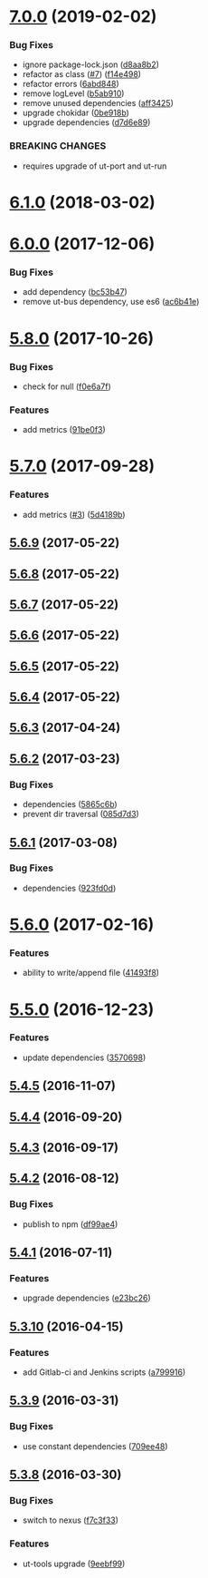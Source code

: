 # [7.0.0](https://github.com/softwaregroup-bg/ut-port-file/compare/v6.1.0...v7.0.0) (2019-02-02)


### Bug Fixes

* ignore package-lock.json ([d8aa8b2](https://github.com/softwaregroup-bg/ut-port-file/commit/d8aa8b2))
* refactor as class ([#7](https://github.com/softwaregroup-bg/ut-port-file/issues/7)) ([f14e498](https://github.com/softwaregroup-bg/ut-port-file/commit/f14e498))
* refactor errors ([6abd848](https://github.com/softwaregroup-bg/ut-port-file/commit/6abd848))
* remove logLevel ([b5ab910](https://github.com/softwaregroup-bg/ut-port-file/commit/b5ab910))
* remove unused dependencies ([aff3425](https://github.com/softwaregroup-bg/ut-port-file/commit/aff3425))
* upgrade chokidar ([0be918b](https://github.com/softwaregroup-bg/ut-port-file/commit/0be918b))
* upgrade dependencies ([d7d6e89](https://github.com/softwaregroup-bg/ut-port-file/commit/d7d6e89))


### BREAKING CHANGES

* requires upgrade of ut-port and ut-run



<a name="6.1.0"></a>
# [6.1.0](https://github.com/softwaregroup-bg/ut-port-file/compare/v6.1.0-rc-bahur.1...v6.1.0) (2018-03-02)



<a name="6.0.0"></a>
# [6.0.0](https://github.com/softwaregroup-bg/ut-port-file/compare/v5.8.0...v6.0.0) (2017-12-06)


### Bug Fixes

* add dependency ([bc53b47](https://github.com/softwaregroup-bg/ut-port-file/commit/bc53b47))
* remove ut-bus dependency, use es6 ([ac6b41e](https://github.com/softwaregroup-bg/ut-port-file/commit/ac6b41e))



<a name="5.8.0"></a>
# [5.8.0](https://github.com/softwaregroup-bg/ut-port-file/compare/v5.7.0...v5.8.0) (2017-10-26)


### Bug Fixes

* check for null ([f0e6a7f](https://github.com/softwaregroup-bg/ut-port-file/commit/f0e6a7f))


### Features

* add metrics ([91be0f3](https://github.com/softwaregroup-bg/ut-port-file/commit/91be0f3))



<a name="5.7.0"></a>
# [5.7.0](https://github.com/softwaregroup-bg/ut-port-file/compare/v5.6.9...v5.7.0) (2017-09-28)


### Features

* add metrics ([#3](https://github.com/softwaregroup-bg/ut-port-file/issues/3)) ([5d4189b](https://github.com/softwaregroup-bg/ut-port-file/commit/5d4189b))



<a name="5.6.9"></a>
## [5.6.9](https://github.com/softwaregroup-bg/ut-port-file/compare/v5.6.8...v5.6.9) (2017-05-22)



<a name="5.6.8"></a>
## [5.6.8](https://github.com/softwaregroup-bg/ut-port-file/compare/v5.6.7...v5.6.8) (2017-05-22)



<a name="5.6.7"></a>
## [5.6.7](https://github.com/softwaregroup-bg/ut-port-file/compare/v5.6.6...v5.6.7) (2017-05-22)



<a name="5.6.6"></a>
## [5.6.6](https://github.com/softwaregroup-bg/ut-port-file/compare/v5.6.5...v5.6.6) (2017-05-22)



<a name="5.6.5"></a>
## [5.6.5](https://github.com/softwaregroup-bg/ut-port-file/compare/v5.6.4...v5.6.5) (2017-05-22)



<a name="5.6.4"></a>
## [5.6.4](https://github.com/softwaregroup-bg/ut-port-file/compare/v5.6.3...v5.6.4) (2017-05-22)



<a name="5.6.3"></a>
## [5.6.3](https://github.com/softwaregroup-bg/ut-port-file/compare/v5.6.2...v5.6.3) (2017-04-24)



<a name="5.6.2"></a>
## [5.6.2](https://github.com/softwaregroup-bg/ut-port-file/compare/v5.6.1...v5.6.2) (2017-03-23)


### Bug Fixes

* dependencies ([5865c6b](https://github.com/softwaregroup-bg/ut-port-file/commit/5865c6b))
* prevent dir traversal ([085d7d3](https://github.com/softwaregroup-bg/ut-port-file/commit/085d7d3))



<a name="5.6.1"></a>
## [5.6.1](https://github.com/softwaregroup-bg/ut-port-file/compare/v5.6.0...v5.6.1) (2017-03-08)


### Bug Fixes

* dependencies ([923fd0d](https://github.com/softwaregroup-bg/ut-port-file/commit/923fd0d))



<a name="5.6.0"></a>
# [5.6.0](https://github.com/softwaregroup-bg/ut-port-file/compare/v5.5.0...v5.6.0) (2017-02-16)


### Features

* ability to write/append file ([41493f8](https://github.com/softwaregroup-bg/ut-port-file/commit/41493f8))



<a name="5.5.0"></a>
# [5.5.0](https://github.com/softwaregroup-bg/ut-port-file/compare/v5.4.5...v5.5.0) (2016-12-23)


### Features

* update dependencies ([3570698](https://github.com/softwaregroup-bg/ut-port-file/commit/3570698))



<a name="5.4.5"></a>
## [5.4.5](https://github.com/softwaregroup-bg/ut-port-file/compare/v5.4.4...v5.4.5) (2016-11-07)



<a name="5.4.4"></a>
## [5.4.4](https://github.com/softwaregroup-bg/ut-port-file/compare/v5.4.3...v5.4.4) (2016-09-20)



<a name="5.4.3"></a>
## [5.4.3](https://github.com/softwaregroup-bg/ut-port-file/compare/v5.4.2...v5.4.3) (2016-09-17)



<a name="5.4.2"></a>
## [5.4.2](https://github.com/softwaregroup-bg/ut-port-file/compare/v5.4.1...v5.4.2) (2016-08-12)


### Bug Fixes

* publish to npm ([df99ae4](https://github.com/softwaregroup-bg/ut-port-file/commit/df99ae4))



<a name="5.4.1"></a>
## [5.4.1](https://git.softwaregroup.com/ut5/ut-port-file/compare/v5.3.10...v5.4.1) (2016-07-11)


### Features

* upgrade dependencies ([e23bc26](https://git.softwaregroup.com/ut5/ut-port-file/commit/e23bc26))



<a name="5.3.10"></a>
## [5.3.10](https://git.softwaregroup.com/ut5/ut-port-file/compare/v5.3.9...v5.3.10) (2016-04-15)


### Features

* add Gitlab-ci and Jenkins scripts ([a799916](https://git.softwaregroup.com/ut5/ut-port-file/commit/a799916))



<a name="5.3.9"></a>
## [5.3.9](https://git.softwaregroup.com/ut5/ut-port-file/compare/v5.3.8...v5.3.9) (2016-03-31)


### Bug Fixes

* use constant dependencies ([709ee48](https://git.softwaregroup.com/ut5/ut-port-file/commit/709ee48))



<a name="5.3.8"></a>
## [5.3.8](https://git.softwaregroup.com/ut5/ut-port-file/compare/v5.3.6...v5.3.8) (2016-03-30)


### Bug Fixes

* switch to nexus ([f7c3f33](https://git.softwaregroup.com/ut5/ut-port-file/commit/f7c3f33))

### Features

* ut-tools upgrade ([9eebf99](https://git.softwaregroup.com/ut5/ut-port-file/commit/9eebf99))



